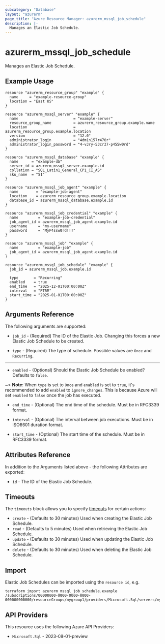 ```yaml
---
subcategory: "Database"
layout: "azurerm"
page_title: "Azure Resource Manager: azurerm_mssql_job_schedule"
description: |-
  Manages an Elastic Job Schedule.
---
```


# azurerm_mssql_job_schedule

Manages an Elastic Job Schedule.

## Example Usage

```hcl
resource "azurerm_resource_group" "example" {
  name     = "example-resource-group"
  location = "East US"
}

resource "azurerm_mssql_server" "example" {
  name                         = "example-server"
  resource_group_name          = azurerm_resource_group.example.name
  location                     = azurerm_resource_group.example.location
  version                      = "12.0"
  administrator_login          = "4dm1n157r470r"
  administrator_login_password = "4-v3ry-53cr37-p455w0rd"
}

resource "azurerm_mssql_database" "example" {
  name      = "example-db"
  server_id = azurerm_mssql_server.example.id
  collation = "SQL_Latin1_General_CP1_CI_AS"
  sku_name  = "S1"
}

resource "azurerm_mssql_job_agent" "example" {
  name        = "example-job-agent"
  location    = azurerm_resource_group.example.location
  database_id = azurerm_mssql_database.example.id
}

resource "azurerm_mssql_job_credential" "example" {
  name         = "example-job-credential"
  job_agent_id = azurerm_mssql_job_agent.example.id
  username     = "my-username"
  password     = "MyP4ssw0rd!!!"
}

resource "azurerm_mssql_job" "example" {
  name         = "example-job"
  job_agent_id = azurerm_mssql_job_agent.example.id
}

resource "azurerm_mssql_job_schedule" "example" {
  job_id = azurerm_mssql_job.example.id

  type       = "Recurring"
  enabled    = true
  end_time   = "2025-12-01T00:00:00Z"
  interval   = "PT5M"
  start_time = "2025-01-01T00:00:00Z"
}
```

## Arguments Reference

The following arguments are supported:

* `job_id` - (Required) The ID of the Elastic Job. Changing this forces a new Elastic Job Schedule to be created.

* `type` - (Required) The type of schedule. Possible values are `Once` and `Recurring`.

---

* `enabled` - (Optional) Should the Elastic Job Schedule be enabled? Defaults to `false`.

~> **Note:** When `type` is set to `Once` and `enabled` is set to `true`, it's recommended to add `enabled` to `ignore_changes`. This is because Azure will set `enabled` to `false` once the job has executed.

* `end_time` - (Optional) The end time of the schedule. Must be in RFC3339 format.

* `interval` - (Optional) The interval between job executions. Must be in ISO8601 duration format.

* `start_time` - (Optional) The start time of the schedule. Must be in RFC3339 format.

## Attributes Reference

In addition to the Arguments listed above - the following Attributes are exported: 

* `id` - The ID of the Elastic Job Schedule.

## Timeouts

The `timeouts` block allows you to specify [timeouts](https://developer.hashicorp.com/terraform/language/resources/configure#define-operation-timeouts) for certain actions:

* `create` - (Defaults to 30 minutes) Used when creating the Elastic Job Schedule.
* `read` - (Defaults to 5 minutes) Used when retrieving the Elastic Job Schedule.
* `update` - (Defaults to 30 minutes) Used when updating the Elastic Job Schedule.
* `delete` - (Defaults to 30 minutes) Used when deleting the Elastic Job Schedule.

## Import

Elastic Job Schedules can be imported using the `resource id`, e.g.

```shell
terraform import azurerm_mssql_job_schedule.example /subscriptions/00000000-0000-0000-0000-000000000000/resourceGroups/mygroup1/providers/Microsoft.Sql/servers/myserver1/jobAgents/myjobagent1/jobs/myjob1
```

## API Providers
<!-- This section is generated, changes will be overwritten -->
This resource uses the following Azure API Providers:

* `Microsoft.Sql` - 2023-08-01-preview
